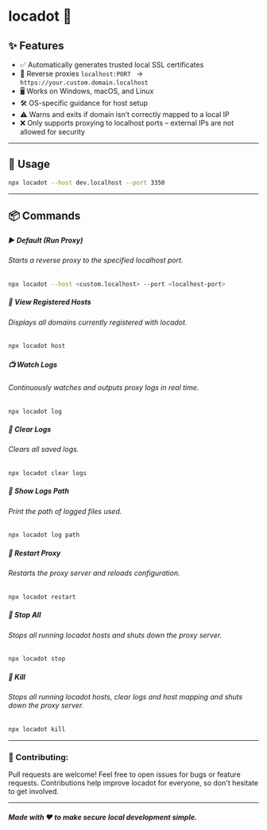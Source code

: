 # locadot 🔐

## ✨ Features

- ✅ Automatically generates trusted local SSL certificates
- 🔁 Reverse proxies `localhost:PORT ` → `https://your.custom.domain.localhost`
- 🖥️ Works on Windows, macOS, and Linux
- 🛠️ OS-specific guidance for host setup
- ⚠️ Warns and exits if domain isn’t correctly mapped to a local IP
- ❌ Only supports proxying to localhost ports – external IPs are not allowed for security

---

## 🚀 Usage

```bash
npx locadot --host dev.localhost --port 3350
```

---

## 📦 Commands

##### ▶️ Default (Run Proxy)

###### Starts a reverse proxy to the specified localhost port.

```bash
npx locadot --host <custom.localhost> --port <localhost-port>
```

##### 🧾 View Registered Hosts

###### Displays all domains currently registered with locadot.

```bash
npx locadot host
```

##### 📺 Watch Logs

###### Continuously watches and outputs proxy logs in real time.

```bash
npx locadot log
```

##### 🧹 Clear Logs

###### Clears all saved logs.

```bash
npx locadot clear logs
```
##### 🧹 Show Logs Path

###### Print the path of logged files used.

```bash
npx locadot log path
```
##### 🔄 Restart Proxy

###### Restarts the proxy server and reloads configuration.

```bash
npx locadot restart
```

##### 🛑 Stop All

###### Stops all running locadot hosts and shuts down the proxy server.

```bash
npx locadot stop
```

##### 🛑 Kill

###### Stops all running locadot hosts, clear logs and host mapping and shuts down the proxy server.

```bash
npx locadot kill
```

---

### 🙌 Contributing:

Pull requests are welcome! Feel free to open issues for bugs or feature requests. Contributions help improve locadot for everyone, so don't hesitate to get involved.

---

##### Made with ❤️ to make secure local development simple.
